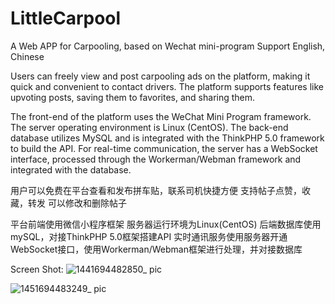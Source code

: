 # LittleCarpool
A Web APP for Carpooling, based on Wechat mini-program
Support English, Chinese

Users can freely view and post carpooling ads on the platform, making it quick and convenient to contact drivers. 
The platform supports features like upvoting posts, saving them to favorites, and sharing them.

The front-end of the platform uses the WeChat Mini Program framework. 
The server operating environment is Linux (CentOS). 
The back-end database utilizes MySQL and is integrated with the ThinkPHP 5.0 framework to build the API. 
For real-time communication, the server has a WebSocket interface, processed through the Workerman/Webman framework and integrated with the database.

用户可以免费在平台查看和发布拼车贴，联系司机快捷方便
支持帖子点赞，收藏，转发
可以修改和删除帖子

平台前端使用微信小程序框架
服务器运行环境为Linux(CentOS)
后端数据库使用mySQL，对接ThinkPHP 5.0框架搭建API
实时通讯服务使用服务器开通WebSocket接口，使用Workerman/Webman框架进行处理，并对接数据库

Screen Shot:
![1441694482850_ pic](https://github.com/AndrewYuzm/LittleCarpool/assets/118711557/8cbdc9f9-abe0-429b-b229-20bb9c13b5ed)

![1451694483249_ pic](https://github.com/AndrewYuzm/LittleCarpool/assets/118711557/fdaf964a-f202-42a6-9fed-bcfea013a555)
